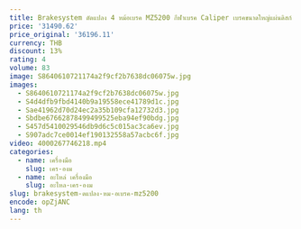 ```yaml
---
title: Brakesystem ดัดแปลง 4 หม้อเบรค MZ5200 กีฬาเบรค Caliper เบรคขนาดใหญ่แผ่นดิสก์ 330 มม.ชุดสําหรับล้อ 17 นิ้ว
price: '31490.62'
price_original: '36196.11'
currency: THB
discount: 13%
rating: 4
volume: 83
image: S8640610721174a2f9cf2b7638dc06075w.jpg
images:
  - S8640610721174a2f9cf2b7638dc06075w.jpg
  - S4d4dfb9fbd4140b9a19558ece41789d1c.jpg
  - Sae41962d70d24ec2a35b109cfa12732d3.jpg
  - Sbdbe67662878499499525eba94ef90bdg.jpg
  - S457d5410029546db9d6c5c015ac3ca6ev.jpg
  - S907adc7ce0014ef190132558a57acbc6f.jpg
video: 4000267746218.mp4
categories:
  - name: เครื่องมือ
    slug: เคร-องม
  - name: อะไหล่ เครื่องมือ
    slug: อะไหล-เคร-องม
slug: brakesystem-ดแปลง-หม-อเบรค-mz5200
encode: opZjANC
lang: th
---
```

  